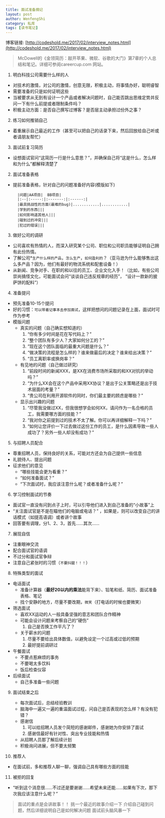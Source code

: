 ```yaml
---
title: 面试准备摘记
layout: post
author: WenfengShi
category: 私库
tags: [读书笔记]
---
```

博客链接: [http://codeshold.me/2017/02/interview_notes.html](http://codeshold.me/2017/02/interview_notes.html)

> McDowell的《金领简历：敲开苹果、微软、谷歌的大门》第7章的个人总结和笔记。详细可参阅careercup.com 网站。


1. 明白科技公司需要什么样的人
- 对技术的激情，对公司的激情，创意无限，积极主动，将事情办好，聪明睿智
- 需要准备的只是如何证明这些
- 当被要求从无到有设计一个产品或者解决问题时，自己能否跳出思维定势并反问一下有什么前提或者限制条件吗？
- 积极主动方面：是否自己撰写过博客？是否层主动承担过份外之事？

2. 练习如何推销自己
- 着重展示自己最近的工作（甚至可以把自己的话录下来，然后回放给自己听或者请朋友帮忙）

3. 面试前复习简历
- 设想面试官问“这简历一行是什么意思？”，并确保自己将“这是什么，怎么样和为什么”都解释清楚了

2. 面试准备表格
- 提前准备表格，针对自己的问题准备好内容(模版如下)

        |问题|AA项目|  BB项目|
        |:--|:-----:|:-------:|:------:|
        |最具挑战性的方面(最难的bug)|............|............|
        |学到的东西|||
        |如何影响道其他人|||
        |碰到过的冲突|||
        |犯过的错误|||

3. 做好公司的调研
- 公司喜欢有热情的人，而深入研究某个公司、职位和公司职员能够证明自己拥有此份热情。
- 了解公司*`生产什么样的产品`，`怎么生产`，`如何盈利的`？（亚马逊为什么能够售出这么多产品？因为，他们有最好的物流系统和配套设备！）
- 从新闻、竞争对手、在职的和以往的员工、企业文化入手！（比如，有些公司崇尚搞怪文化，可能面试会问“谈谈自己违反规章的经历”， “设计一款新的披萨饼的配料”）

4. 准备提问
- 预先准备10-15个提问
- 好的习惯：`可以带着记事本去参加面试`，这样把想问的问题记录在上面，面试时可作为参考
- 模版问题
    - 真实的问题（自己确实想知道的）
        1. “你有多少时间是花在写代码上？”
        2. “整个团队有多少人？大家如何分工的？”
        3. ”现在这个团队面临的最重大问题是什么？”
        4. “做决策的流程是怎么样的？谁来做最后的决定？谁来给出决策？”
        5. “员工离职率或换岗率？”
    - 有见地的问题（自己做过研究）
        1. “前段时间的新闻XXX，是XX在消费市场所采取的和XX对抗的举动吗？”
        2. “为什么XX会在这个产品中采用XX协议？是出于公关策略还是出于技术层面的考量？”
        3. “贵公司在利用开源软件的同时，你们最主要的顾虑是哪些？”
    - 显示出兴趣的问题
        1. “尽管我没做过XX，但我很想学会如何XX，请问作为一名合格的员工，我需要哪方面的技能？”
        2. “我对你之前提到过的技术不太了解。你可以再详细解释一下吗？”
        3. “如何让您评价一下过去做过这份工作的员工，是什么因素导致一些人成功了？另外一些人却没有成功？”

5. 与招聘人员配合
- 尊重招聘人员，保持良好的关系，可能对方还会为自己提供一些信息
- 礼貌待人、提出问题
- 征求他们的意见
    - “哪些技能会更为看重？”
    - “如何准备面试？”
    - “下次面试时，我应该注意什么呢？或者准备什么呢？”

6. 学习控制面试的节奏
- 面试官一直没有问到点子上时，可以引导他们进入到自己准备的“小故事”上
- “关注面试官是不是在瞄他们的电脑或电话？” ，如果是，则可以改变自己的讲话模式（如提高语调）或者讲个故事
- 回答要有调理，分1、2、3，首先……其次……

7. 展现自信
- 注重眼神交流
- 配合面试官的语调
- 不过分和面试官争辩
- 注意自己紧张时的习惯（`不要抖腿！！！`）

8. 特殊类型的面试
- 电话面试
    - 准备计算器（**最好20以内的乘法**能背下来）、铅笔和纸、简历、面试准备表格、笔记
    - 找个安静的地方，尽量不要改期，`微笑`（打电话的时候也要微笑）
- 筛选面试
    - 喜欢XX运动的人一般具备坚强的意志和团队合作精神
    - 可能会设计问题来考察自己的“硬伤”
        1. 自己是否换工作平凡了？
    - 关于薪水的问题
        1. 尽量不要给出具体数值，以避免设定一个过高或过低的预期
        2. 最好提前调研过
- 午餐面试
    - 不要点惹麻烦的事务
    - 不要喝太多饮料
    - 饭后检查仪容
- 后续面试
    - 自己多准备一些问题

9. 面试结束之后
    - 每次面试后，总结经验教训
    - 脑海中一遍又一遍的重温面试过程，问自己是否表现的怎么样？有没有犯错？
    - 感谢信
        1. 可以给招聘人员发个简短的感谢邮件，感谢她为你安排了面试
        2. 感谢信最好有针对性、突出专业技能和热情
    - 从招聘人员那了解后续计划
    - 积极询问进展，但不要太频繁

10. 推荐人
- 在面试前，多和推荐人聊一聊，强调自己具有哪些方面的技能

11. 被拒的回复
- “听到这个消息很……不过还是要谢谢……希望未来还能……如果有下次，那下次我应该注意什么呢？”


> 面试的重点是会讲故事！！
挑一个最近的故事介绍一下
介绍自己碰到问题，然后详细说明自己是如何解决问题
面试前头脑风暴一下
